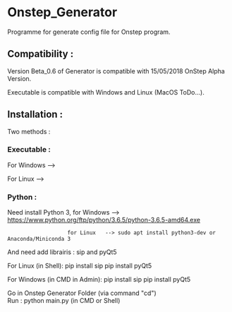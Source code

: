 # Onstep_Generator

Programme for generate config file for Onstep program.

## Compatibility :
Version Beta_0.6 of Generator is compatible with 15/05/2018 OnStep Alpha Version.

Executable is compatible with Windows and Linux (MacOS ToDo...).

## Installation :

Two methods :
### Executable :

For Windows --> 

For Linux -->

### Python :

Need install Python 3, for Windows -->  https://www.python.org/ftp/python/3.6.5/python-3.6.5-amd64.exe
                       
                       for Linux   --> sudo apt install python3-dev or Anaconda/Miniconda 3
                     
And need add librairis : sip and pyQt5

For Linux (in Shell): pip install sip
                      pip install pyQt5

For Windows (in CMD in Admin): pip install sip
                               pip install pyQt5

Go in Onstep Generator Folder (via command "cd")    
Run : python main.py  (in CMD or Shell)
